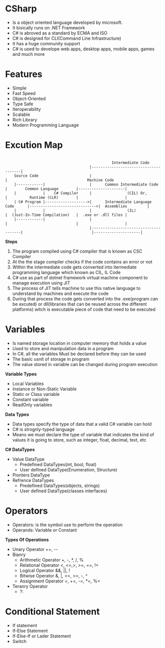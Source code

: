 # CSharp

  * Is a object oriented language developed by microsoft.
  * It bisically runs on .NET Framework
  * C# is abroved as a standard by ECMA and ISO
  * C# is designed for CLI(Command Line Infrastructure)
  * It has a huge community support
  * C# is used to develope web apps, desktop apps, mobile apps, games and much more

# Features

  * Simple
  * Fast Speed
  * Object-Oriented
  * Type Safe
  * Iteroperability
  * Scalable
  * Rich Library
  * Modern Programming Language

# Excution Map

```

                                                Intermediate Code
                                      |--------------------------------------|
    Source Code                       |                                      |                                    Machine Code
    |------------|                    |      Common Intermediate Code        |        Common Language        |---------------------|
    |            |    C# Compiler     |                (CIL) Or,             |          Runtime (CLR)        |                     |
    | C# Program |------------------->|      Intermediate Language Code      |------------------------------>|  Assemblies         |
    |            |                    |                (IL)                  |  (Just-In-Time Compilation)   |  .exe or .dll files |
    |------------|                    |                                      |                               |                     |
                                      |--------------------------------------|                               |---------------------|
```
<b>Steps</b>

1. The program compiled using C# compiler that is known as CSC Compiler
2. At the the stage compiler checks if the code contains an error or not
3. Within the intermediate code gets converted into itermediate programming language which known as CIL, IL Code
4. C# use as part of dotnet framework virtual machine component to manage execution using JIT
5. The process of JIT tells machine to use this native language to understand by machines and execute the code
6. During that process the code gets converted into the .exe(program can be excuted)
or dll(libraries that can be reused across the different platforms) witch is executable piece of code that need to be executed



# Variables

  * Is named storage location in computer memory that holds a value
  * Used to store and manipulation data in a program
  * In C#, all the variables Must be declared before they can be used
  * The basic usnit of storage in program
  * The value stored in variable can be changed during program execution

<b>Variable Types</b>

  * Local Variables
  * Instance or Non-Static Variable
  * Static or Class variable
  * Constant variable
  * ReadOnly variables

<b>Data Types</b>

  * Data types specify the type of data that a valid C# variable can hold
  * C# is strognly-typed language
  * Means we must declare the type of variable that indicates the kind of values it is going to
  store, such as integer, float, decimal, text, etc

<b>C# DataTypes</b>

  * Value DataType
    * Predefined DataTypes(int, bool, float)
    * User defined DataType(Enumeration, Structure)
  * Pionters DataType
  * Refrence DataTypes
    * Predefined DataTypes(objects, strings)
    * User defined DataType(classes interfaces)

# Operators

  * Operators: is the symbol use to perform the operation
  * Operands: Variable or Constant 

<b>Types Of Operations</b>

  * Unary Operator ++, --
  * Bianry
    * Arithmetic Operator +, -, *, /, %
    * Relational Operator <, <=,>, >=, ==, !=
    * Logical Operator &&, ||, !
    * Bitwise Operator &, |, <<, >>, -, ^
    * Assignment Operator =, +=, -=, *=, %=
  * Teranry Operator
    * ?:

# Conditional Statement

  * If statement
  * If-Else Statement
  * If-Else-If or Lader Statement
  * Switch